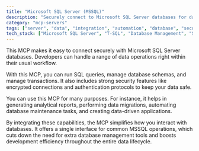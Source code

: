 ```yaml
---
title: "Microsoft SQL Server (MSSQL)"
description: "Securely connect to Microsoft SQL Server databases for data analysis, reporting, and management tasks."
category: "mcp-servers"
tags: ["server", "data", "integration", "automation", "database", "security"]
tech_stack: ["Microsoft SQL Server", "T-SQL", "Database Management", "SQL", "Data Analysis", "Encrypted Connections", "Authentication Protocols"]
---
```


This MCP makes it easy to connect securely with Microsoft SQL Server databases. Developers can handle a range of data operations right within their usual workflow.

With this MCP, you can run SQL queries, manage database schemas, and manage transactions. It also includes strong security features like encrypted connections and authentication protocols to keep your data safe.

You can use this MCP for many purposes. For instance, it helps in generating analytical reports, performing data migrations, automating database maintenance tasks, and creating data-driven applications.

By integrating these capabilities, the MCP simplifies how you interact with databases. It offers a single interface for common MSSQL operations, which cuts down the need for extra database management tools and boosts development efficiency throughout the entire data lifecycle.